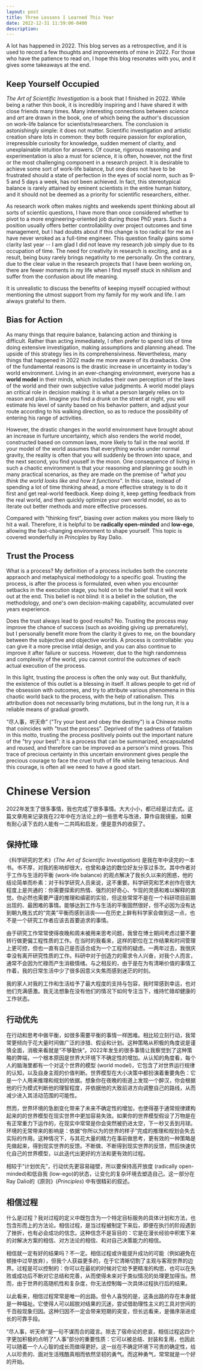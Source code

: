 ```yaml
---
layout: post
title: Three Lessons I Learned This Year
date: 2022-12-31 11:59:00-0400
description: 
---
```

A lot has happened in 2022. This blog serves as a retrospective, and it is used to record a few thoughts and improvements of mine in 2022. For those who have the patience to read on, I hope this blog resonates with you, and it gives some takeaways at the end. 

## Keep Yourself Occupied

*The Art of Scientific Investigation* is a book that I finished in 2022. While being a rather thin book, it is incredibly inspiring and I have shared it with close friends many times. Many interesting connections between *science* and *art* are drawn in the book, one of which being the author's discussion on work-life balance for scientists/researchers. The conclusion is astonishingly simple: it does not matter. Scientific investigation and artistic creation share lots in common: they both require passion for exploration, irrepressible curiosity for knowledge, sudden mement of clarity, and unexplainable intuition for answers. Of course, rigorous reasoning and experimentation is also a must for science, it is often, however, not the first or the most challenging component in a research project. It is desirable to achieve some sort of work-life balance, but one does not have to be frustrated should a state of perfection in the eyes of social norm, such as 9-5 and 5 days a week, has not been achieved. In fact, this stereotypical balance is rarely attained by eminent scientists in the entire human history, and it should not be deemed as a priority for scientific researchers, either. 

As research work often makes nights and weekends spent thinking about all sorts of scientiic questions, I have more than once considered whether to pivot to a more engineering-oriented job during those PhD years. Such a position usually offers better controllability over project outcomes and time management, but I had doubts about if this change is too radical for me as I have never wroked as a full-time engineer. This question finally gains some clarity last year -- I am glad I did not leave my research job simply due to its occupation of time. The need for creativity in research is exciting, and as a result, being busy rarely brings negativity to me personally. On the contrary, due to the clear value in the research projects that I have been working on, there are fewer moments in my life when I find myself stuck in nihilism and suffer from the confusion about life meaning.

It is unrealistic to discuss the benefits of keeping myself occupied without mentioning the utmost support from my family for my work and life. I am always grateful to them.

## Bias for Action

As many things that require balance, balancing action and thinking is difficult. Rather than acting immediately, I often prefer to spend lots of time doing extensive investigation, making assumptions and planning ahead. The upside of this strategy lies in its comprehensiviness. Nevertheless, many things that happened in 2022 made me more aware of its drawbacks. One of the fundamental reasons is the drastic increase in uncertainty in today's world environment. Living in an ever-changing environment, everyone has a **world model** in their minds, which includes their own perception of the laws of the world and their own subjective value judgments. A world model plays an critical role in decision making: it is what a person largely relies on to reason and plan. Imagine you find a drunk on the street at night, you will estimate his level of sanity based on his behavior pattern, and adjust your route according to his walking direction, so as to reduce the possibility of entering his range of activities.

However, the drastic changes in the world environment have brought about an increase in furture uncertainty, which also renders the world model, constructed based on common laws, more likely to fail in the real world. If your model of the world assumes that everything works under normal gravity, the reality is often that you will suddenly be thrown into space, and the next second, you find youself in the moon. One consequence of living in such a chaotic environment is that your reasoning and planning go south in many practical scenarios, as they are made on the premise of "*what you think the world looks like and how it functions*". In this case, instead of spending a lot of time thinking ahead, a more effective strategy is to do it first and get real-world feedback. Keep doing it, keep getting feedback from the real world, and then quickly optimize your own world model, so as to iterate out better methods and more effective processes.

Compared with "thinking first", biasing over action makes you more likely to hit a wall. Therefore, it is helpful to be **radically open-minded** and **low-ego**, allowing the fast-changing environment to shape yourself. This topic is covered wonderfully in *Principles* by Ray Dalio. 

## Trust the Process

What is a process? My definition of a process includes both the concrete appraoch and metaphysical methodology to a specific goal. Trusting the process, is after the process is formulated, even when you encounter setbacks in the execution stage, you hold on to the belief that it will work out at the end. This belief is not blind: it is a belief in the solution, the methodology, and one's own decision-making capability, accumulated over years experience.

Does the trust always lead to good results? No. Trusting the process may improve the chance of success (such as avoiding giving up prematurely), but I personally benefit more from the clarity it gives to me, on the boundary between the subjective and objective worlds. A process is controllable: you can give it a more precise intial design, and you can also continue to improve it after failure or success. However, due to the high randomness and complexity of the world, you cannot control the *outcomes* of each actual execution of the process.

In this light, trusting the process is often the only way out. But thankfully, the existence of this outlet is a blessing in itself. It allows people to get rid of the obsession with outcomes, and try to attribute various phenomena in this chaotic world back to the process, with the help of rationalism. This attribution does not necessarily bring mutations, but in the long run, it is a reliable means of gradual growth.

“尽人事，听天命” ("Try your best and obey the destiny") is a Chinese motto that coincides with "trust the process". Deprived of the sadness of fatalism in this motto, trusting the process positively points out the important nature of the "try your best": it is a process that can be summarized, encapsulated and reused, and therefore can be improved as a person's mind grows. This trace of precious certainty in this uncertain environment gives people the precious courage to face the cruel truth of life while being tenacious. And this courage, is often all we need to have a good start.

# Chinese Version

2022年发生了很多事情，我也完成了很多事情。大大小小，都已经是过去式。这篇文章用来记录我在22年中在方法论上的一些思考与改进，算作自我镜鉴。如果有耐心读下去的人能有一二共鸣和启发，便是意外的收获了。

## 保持忙碌

《科学研究的艺术》(*The Art of Scientific Investigation*) 是我在年中读完的一本书。书不厚，对我的影响却很大，也曾和身边的数位好友分享过多次。其中作者对于工作与生活的平衡 (work-life balance) 的观点解决了我长久以来的困惑，他的结论简单而朴素：对于科学研究人员来说，这不重要。科学研究和艺术创作在很大程度上是共通的：你需要探索的热情、强烈的好奇心、乍现的灵感和难以解释的直觉。你必然也需要严谨的推理和缜密的实验，但这些常常不是在一个科研项目前期出现的、最困难的事情。能够达到工作与生活的平衡固然很好，但不必因为没有达到朝九晚五式的“完美”平衡而感到沮丧——在历史上鲜有科学家会做到这一点，也不是一个研究工作者应该去首要追求的事情。

由于研究工作常常使得夜晚和周末被用来思考问题，我曾在博士期间考虑过要不要转行做更偏工程性质的工作。在当时的我看来，这样的职位在工作结果和时间管理上更可控，但也一直有自己是否适合成为一个工程师的疑虑。一两年过去，我很庆幸没有离开研究性质的工作。科研中对于创造力的需求令人兴奋，对我个人而言，通常不会因为忙碌而产生消极情绪。与之相反的，由于是在为有清晰价值的事情工作着，我的日常生活中少了很多因意义失焦而感到迷茫的时刻。

我的家人对我的工作和生活给予了最大程度的支持与包容，我时常感到幸运，也对他们充满感激。我无法想象在没有他们的情况下如何专注当下，维持忙碌却健康的工作状态。

## 行动优先

在行动和思考中做平衡，如很多需要平衡的事情一样困难。相比较立刻行动，我常常更倾向于花大量时间做广泛的涉猎、假设和计划。这种策略从积极的角度说是谨慎全面，消极来看就是“不够勤快”。2022年发生的很多事情让我察觉到了这种策略的弊端，一个根本原因是世界大环境下不确定性的增加。从认知的角度看，每个人的脑海里都有一个对这个世界的模型 (world model)，它包含了对世界运行规律的认知，以及自身主观的价值判断。世界模型在大小决策中都扮演着重要角色：它是一个人用来推理和规划的依据。想象你在夜晚的街道上发现一个醉汉，你会根据他的行为模式判断他的理智程度，并依据他的大致前进方向调整自己的路线，从而减少进入其活动范围的可能性。

然而，世界环境的急剧变化带来了未来不确定性的增加，也使得基于通常规律建构起来的的世界模型在现实世界中更加容易失效。如果你的世界模型假设了万物是在有正常重力下运作的，在现实中常常是你会突然被扔进太空，下一秒又丢到月球。环境的无常带来的影响是：依据“你所以为的世界的样子”完成的推理和规划会失去实际的作用。这种情况下，与其花大量的精力在事前做思考，更有效的一种策略是先做起来，得到现实世界的反馈。不断做、不断得到现实世界的反馈，然后快速优化自己的世界模型，以此迭代出更好的方法和更有效的过程。

相较于“计划优先”，行动优先更容易碰壁，所以要保持高开放度 (radically open-minded)和低自我 (low-ego)的状态，让变化的复杂环境去塑造自己。这一部分在Ray Dalio的《原则》(*Principles*) 中有很精彩的叙述。

## 相信过程

什么是过程？我对过程的定义中既包含为一个特定目标服务的具体计划和方法，也包含形而上的方法论。相信过程，是当过程被制定下来后，即便在执行的阶段遇到了挫折，也有必会成功的信念。这种信念不是盲目的：它是在漫长经验中积累下来的对解决方案的相信、对方法论的相信、和对自己决策能力的相信。

相信就一定有好的结果吗？不一定。相信过程或许能提升成功的可能（例如避免在顿挫中过早放弃），但我个人获益更多的，在于它清晰切割了主观与客观世界的边界。过程是可以控制的：你可以在最初的时候对它给予更精准的构思，也可以在失败或成功后不断对它总结和完善，从而使得未来对于类似情况的处理更加得当。然而，由于世界的高随机性和复杂度，你无法控制每一次具体过程执行后的结果。

以此看来，相信过程常常是唯一的出路。但令人喜悦的是，这条出路的存在本身就是一种福祉。它使得人可以超脱对结果的沉迷，尝试借助理性主义的工具对世间的千百般现象归因。这种归因不一定会带来短期的突变，但长远看来，是循序渐进成长的可靠手段。

“尽人事，听天命”是一句不谋而合的箴言。除去了宿命论的悲哀，相信过程这四个字更加积极的点明了“人事”部分的重要性质：它可以被总结、封装和复用，也因此可以随着一个人心智的成长而做得更好。这一丝在不确定环境下可贵的确定性，给人以珍贵的、面对生活残酷真相而依然坚韧的勇气。而这种勇气，常常就是一个好的开始。
